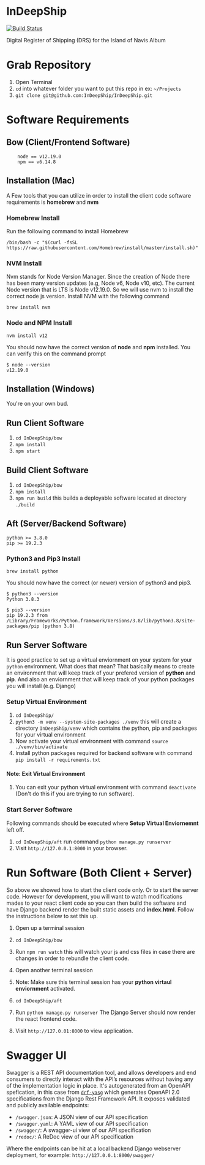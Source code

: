 # InDeepShip
[![Build Status](https://travis-ci.com/InDeepShip/InDeepShip.svg?token=PWR6dqwEGCxtCp45x6eX&branch=main)](https://travis-ci.com/InDeepShip/InDeepShip)

Digital Register of Shipping (DRS) for the Island of Navis Album

# Grab Repository
1. Open Terminal
2. `cd` into whatever folder you want to put this repo in ex: `~/Projects`
3. `git clone git@github.com:InDeepShip/InDeepShip.git`

# Software Requirements
## Bow (Client/Frontend Software)
```
    node == v12.19.0
    npm == v6.14.8
```

## Installation (Mac)
A Few tools that you can utilize in order to install the client code software
requirements is **homebrew** and **nvm**

### Homebrew Install
Run the following command to install Homebrew
```
/bin/bash -c "$(curl -fsSL https://raw.githubusercontent.com/Homebrew/install/master/install.sh)"
```

### NVM Install
Nvm stands for Node Version Manager. Since the creation of Node there has been many version updates
(e.g, Node v6, Node v10, etc). The current Node version that is LTS is Node v12.19.0. So we will use
nvm to install the correct node js version. Install NVM with the following command
```
brew install nvm
```

### Node and NPM Install
```
nvm install v12
```
You should now have the correct version of **node** and **npm** installed. You can verify this on the command prompt
```
$ node --version
v12.19.0
```

## Installation (Windows)
You're on your own bud.


## Run Client Software
1. `cd InDeepShip/bow`
2. `npm install`
3. `npm start`

## Build Client Software
1. `cd InDeepShip/bow`
2. `npm install`
3. `npm run build` this builds a deployable software located at directory `./build`


## Aft (Server/Backend Software)
```
python >= 3.8.0
pip >= 19.2.3
```

### Python3 and Pip3 Install
```
brew install python
```
You should now have the correct (or newer) version of python3 and pip3.
```
$ python3 --version
Python 3.8.3

$ pip3 --version
pip 19.2.3 from /Library/Frameworks/Python.framework/Versions/3.8/lib/python3.8/site-packages/pip (python 3.8)
```

## Run Server Software
It is good practice to set up a virtual enviornment on your system for your `python` environment. What does that mean?
That basically means to create an environment that will keep track of your prefered version of **python** and **pip**.
And also an enviornment that will keep track of your python packages you will install (e.g. Django)

### Setup Virtual Environment
1. `cd InDeepShip/`
2. `python3 -m venv --system-site-packages ./venv` this will create a directory `InDeepShip/venv` which
contains the python, pip and packages for your virtual environment
3. Now activate your virtual environment with command `source ./venv/bin/activate`
4. Install python packages required for backend software with command `pip install -r requirements.txt`

#### Note: Exit Virtual Environment
1. You can exit your python virtual environment with command `deactivate` (Don't do this if you are trying to run software).

### Start Server Software
Following commands should be executed where **Setup Virtual Enviornemnt** left off.
1. `cd InDeepShip/aft` run command `python manage.py runserver`
2. Visit `http://127.0.0.1:8000` in your browser.

# Run Software (Both Client + Server)
So above we showed how to start the client code only. Or to start the server code. However for
development, you will want to watch modifications mades to your react client code so you can then
build the software and have Django backend render the built static assets and **index.html**.
Follow the instructions below to set this up.

1. Open up a terminal session
2. `cd InDeepShip/bow`
3. Run `npm run watch` this will watch your js and css files in case there are changes
in order to rebundle the client code.

4. Open another terminal session
5. Note: Make sure this terminal session has your **python virtaul enviornment** activated.
6. `cd InDeepShip/aft`
7. Run `python manage.py runserver` The Django Server should now render the react frontend code.
8. Visit `http://127.0.01:8000` to view application.

# Swagger UI
Swagger is a REST API documentation tool, and allows developers and end consumers to directly interact with the API’s resources without having any of the implementation logic in place. It's autogenerated from an OpenAPI spefication, in this case from [`drf-yasg`](https://github.com/axnsan12/drf-yasg) which generates OpenAPI 2.0 specifications from the Django Rest Framework API. It exposes validated and publicly available endpoints:

- `/swagger.json`: A JSON view of our API specification
- `/swagger.yaml`: A YAML view of our API specification
- `/swagger/`: A swagger-ui view of our API specification
- `/redoc/`: A ReDoc view of our API specification

Where the endpoints can be hit at a local backend Django webserver deployment, for example: `http://127.0.0.1:8000/swagger/`
